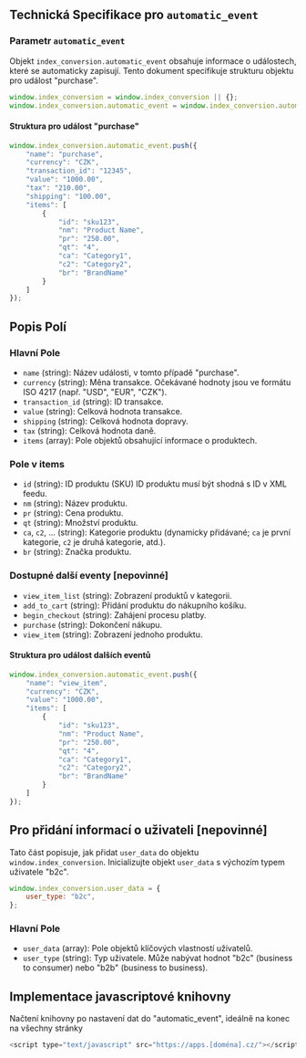 ## Technická Specifikace pro `automatic_event`

### Parametr `automatic_event`

Objekt `index_conversion.automatic_event` obsahuje informace o událostech, které se automaticky zapisují. Tento dokument specifikuje strukturu objektu pro událost "purchase".

```javascript
window.index_conversion = window.index_conversion || {};
window.index_conversion.automatic_event = window.index_conversion.automatic_event || [];
```

#### Struktura pro událost "purchase"


```javascript
window.index_conversion.automatic_event.push({
    "name": "purchase",
    "currency": "CZK",
    "transaction_id": "12345",
    "value": "1000.00",
    "tax": "210.00",
    "shipping": "100.00",
    "items": [
        {
            "id": "sku123",
            "nm": "Product Name",
            "pr": "250.00",
            "qt": "4",
            "ca": "Category1",
            "c2": "Category2",
            "br": "BrandName"
        }
    ]
});
```

## Popis Polí

### Hlavní Pole
- `name` (string): Název události, v tomto případě "purchase".
- `currency` (string): Měna transakce. Očekávané hodnoty jsou ve formátu ISO 4217 (např. "USD", "EUR", "CZK").
- `transaction_id` (string): ID transakce.
- `value` (string): Celková hodnota transakce.
- `shipping` (string): Celková hodnota dopravy.
- `tax` (string): Celková hodnota daně.
- `items` (array): Pole objektů obsahující informace o produktech.

### Pole v items
- `id` (string): ID produktu (SKU) ID produktu musí být shodná s ID v XML feedu.
- `nm` (string): Název produktu.
- `pr` (string): Cena produktu.
- `qt` (string): Množství produktu.
- `ca`, `c2`, ... (string): Kategorie produktu (dynamicky přidávané; `ca` je první kategorie, `c2` je druhá kategorie, atd.).
- `br` (string): Značka produktu.

### Dostupné další eventy [nepovinné]
- `view_item_list` (string): Zobrazení produktů v kategorii.
- `add_to_cart` (string): Přidání produktu do nákupního košíku.
- `begin_checkout` (string): Zahájení procesu platby.
- `purchase` (string): Dokončení nákupu.
- `view_item` (string): Zobrazení jednoho produktu.

#### Struktura pro událost dalších eventů

```javascript
window.index_conversion.automatic_event.push({
    "name": "view_item",
    "currency": "CZK",
    "value": "1000.00",
    "items": [
        {
            "id": "sku123",
            "nm": "Product Name",
            "pr": "250.00",
            "qt": "4",
            "ca": "Category1",
            "c2": "Category2",
            "br": "BrandName"
        }
    ]
});
```

## Pro přidání informací o uživateli [nepovinné]

Tato část popisuje, jak přidat `user_data` do objektu `window.index_conversion`. Inicializujte objekt `user_data` s výchozím typem uživatele "b2c".

```javascript
window.index_conversion.user_data = {
    user_type: "b2c",
};
```

### Hlavní Pole
- `user_data` (array): Pole objektů klíčových vlastností uživatelů.
- `user_type` (string): Typ uživatele. Může nabývat hodnot "b2c" (business to consumer) nebo "b2b" (business to business).

## Implementace javascriptové knihovny
Načtení knihovny po nastavení dat do "automatic_event", ideálně na konec </body> na všechny stránky
```javascript
<script type="text/javascript" src="https://apps.[doména].cz/"></script>
```
